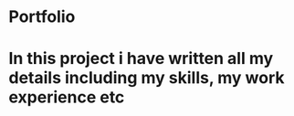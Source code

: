 # Portfolio

# In this project i have written all my details including my skills, my work experience etc
